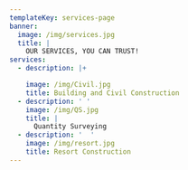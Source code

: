 ```yaml
---
templateKey: services-page
banner:
  image: /img/services.jpg
  title: |
    OUR SERVICES, YOU CAN TRUST!
services:
  - description: |+

    image: /img/Civil.jpg
    title: Building and Civil Construction
  - description: ' '
    image: /img/QS.jpg
    title: |
      Quantity Surveying
  - description: '  '
    image: /img/resort.jpg
    title: Resort Construction
---
```


